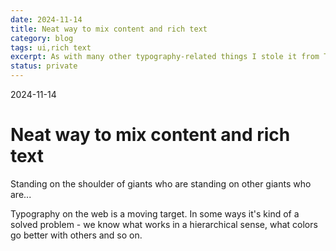 ```yaml
---
date: 2024-11-14
title: Neat way to mix content and rich text
category: blog
tags: ui,rich text
excerpt: As with many other typography-related things I stole it from Tailwind CSS.
status: private
---
```


<hgroup>
	<p>2024-11-14</p>
	<h1>Neat way to mix content and rich text</h1>
	<p>Standing on the shoulder of giants who are standing on other giants who are...</p>
</hgroup>

Typography on the web is a moving target. In some ways it's kind of a solved problem - we know what works in a hierarchical sense, what colors go better with others and so on.
